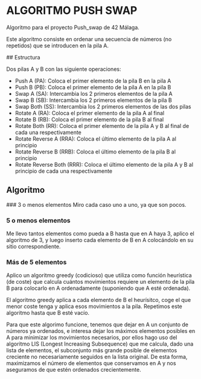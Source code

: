 # ALGORITMO PUSH SWAP
Algoritmo para el proyecto Push_swap de 42 Málaga.

Este algoritmo consiste en ordenar una secuencia de números (no repetidos) que se introducen en la pila A.

## Estructura

Dos pilas A y B con las siguiente operaciones:
 - Push A (PA): Coloca el primer elemento de la pila B en la pila A
 - Push B (PB): Coloca el primer elemento de la pila A en la pila B
 - Swap A (SA): Intercambia los 2 primeros elementos de la pila A
 - Swap B (SB): Intercambia los 2 primeros elementos de la pila B
 - Swap Both (SS): Intercambia los 2 primeros elementos de las dos pilas
 - Rotate A (RA): Coloca el primer elemento de la pila A al final
 - Rotate B (RB): Coloca el primer elemento de la pila B al final
 - Rotate Both (RR): Coloca el primer elemento de la pila A y B al final de cada una respectivamente 
 - Rotate Reverse A (RRA): Coloca el último elemento de la pila A al principio
 - Rotate Reverse B (RRB): Coloca el último elemento de la pila B al principio
 - Rotate Reverse Both (RRR): Coloca el último elemento de la pila A y B al principio de cada una respectivamente

## Algoritmo
### 3 o menos elementos
Miro cada caso uno a uno, ya que son pocos.
### 5 o menos elementos
Me llevo tantos elementos como pueda a B hasta que en A haya 3, aplico el algoritmo de 3, y luego inserto cada elemento de B en A colocándolo en su sitio correspondiente.
### Más de 5 elementos
Aplico un algoritmo greedy (codicioso) que utiliza como función heurística (de coste) que calcula cuántos movimientos requiere un elemento de la pila B
para colocarlo en A ordenadamente (suponiendo que A esté ordenada).

El algoritmo greedy aplica a cada elemento de B el heurísitco, coge el que menor coste tenga y aplica esos movimientos a la pila.
Repetimos este algoritmo hasta que B esté vacío.

Para que este algorimo funcione, tenemos que dejar en A un conjunto de números ya ordenados, e interesa dejar los máximos elementos posibles en A
para minimizar los movimientos necesarios, por ellos hago uso del algoritmo LIS (Longest Increasing Subsequence) que me calcula, dado una lista de
elementos, el subconjunto más grande posible de elementos creciente no necesariamente seguidos en la lista original. De esta forma, maximizamos
el número de elementos que conservamos en A y nos aseguramos de que estén ordenados crecientemente.
